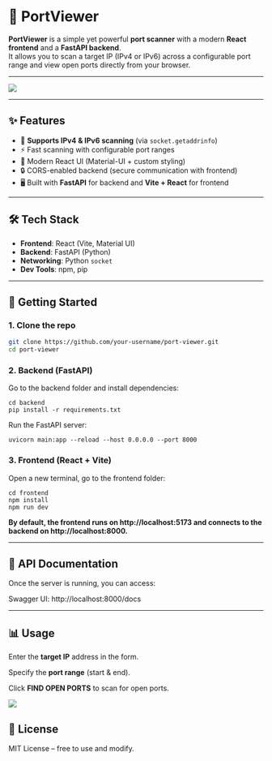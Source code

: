 # 🔎 PortViewer

**PortViewer** is a simple yet powerful **port scanner** with a modern **React frontend** and a **FastAPI backend**.  
It allows you to scan a target IP (IPv4 or IPv6) across a configurable port range and view open ports directly from your browser. 

---
![](https://files.catbox.moe/c8qvgu.png)

---

## ✨ Features

- 🔗 **Supports IPv4 & IPv6 scanning** (via `socket.getaddrinfo`)  
- ⚡ Fast scanning with configurable port ranges  
- 🎨 Modern React UI (Material-UI + custom styling)  
- 🔒 CORS-enabled backend (secure communication with frontend)  
- 🖥️ Built with **FastAPI** for backend and **Vite + React** for frontend  

---

## 🛠️ Tech Stack

- **Frontend**: React (Vite, Material UI)  
- **Backend**: FastAPI (Python)  
- **Networking**: Python `socket`  
- **Dev Tools**: npm, pip  

---

## 🚀 Getting Started

### 1. Clone the repo
```bash
git clone https://github.com/your-username/port-viewer.git
cd port-viewer
```

### 2. Backend (FastAPI)
Go to the backend folder and install dependencies:

```
cd backend
pip install -r requirements.txt
```
Run the FastAPI server:

```
uvicorn main:app --reload --host 0.0.0.0 --port 8000
```
### 3. Frontend (React + Vite)
Open a new terminal, go to the frontend folder:

```
cd frontend
npm install
npm run dev 
```
**By default, the frontend runs on http://localhost:5173 and connects to the backend on http://localhost:8000.**

---

## 📖 API Documentation

Once the server is running, you can access:

Swagger UI: http://localhost:8000/docs

---

## 📊 Usage
Enter the **target IP** address in the form.

Specify the **port range** (start & end).

Click **FIND OPEN PORTS** to scan for open ports.

![](https://files.catbox.moe/wekwnp.gif)



## 📜 License
MIT License – free to use and modify.